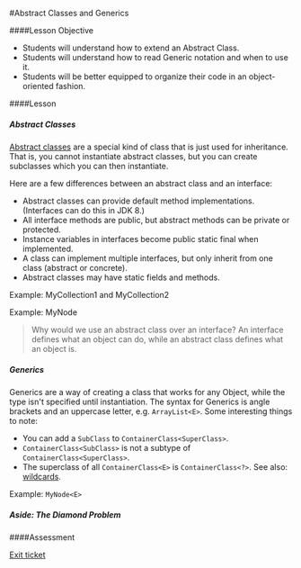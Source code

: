 #Abstract Classes and Generics

####Lesson Objective

* Students will understand how to extend an Abstract Class.
* Students will understand how to read Generic notation and when to use it.
* Students will be better equipped to organize their code in an object-oriented fashion.

####Lesson

##### Abstract Classes

[Abstract classes](https://docs.oracle.com/javase/tutorial/java/IandI/abstract.html) are a special kind of class that is just used for inheritance. That is, you cannot instantiate abstract classes, but you can create subclasses which you can then instantiate.

Here are a few differences between an abstract class and an interface:
* Abstract classes can provide default method implementations. (Interfaces can do this in JDK 8.)
* All interface methods are public, but abstract methods can be private or protected.
* Instance variables in interfaces become public static final when implemented.
* A class can implement multiple interfaces, but only inherit from one class (abstract or concrete).
* Abstract classes may have static fields and methods.

Example: MyCollection1 and MyCollection2

Example: MyNode

> Why would we use an abstract class over an interface?
> An interface defines what an object can do, while an abstract class defines what an object is.

##### Generics

Generics are a way of creating a class that works for any Object, while the type isn't specified until instantiation. The syntax for Generics is angle brackets and an uppercase letter, e.g. `ArrayList<E>`. Some interesting things to note:
* You can add a `SubClass` to `ContainerClass<SuperClass>`.
* `ContainerClass<SubClass>` is not a subtype of `ContainerClass<SuperClass>`.
* The superclass of all `ContainerClass<E>` is `ContainerClass<?>`. See also: [wildcards](https://docs.oracle.com/javase/tutorial/extra/generics/wildcards.html).

Example: `MyNode<E>`

##### Aside: The Diamond Problem

####Assessment

[Exit ticket](http://goo.gl/forms/85INMf7Gs2)

